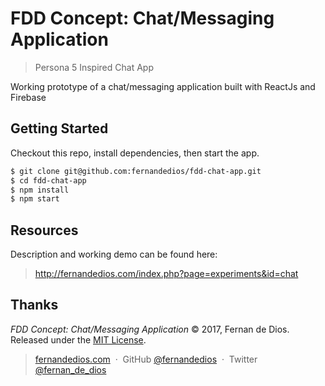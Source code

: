 FDD Concept: Chat/Messaging Application
=========

> Persona 5 Inspired Chat App

Working prototype of a chat/messaging application built with ReactJs and Firebase

Getting Started
------------

Checkout this repo, install dependencies, then start the app.

```html
$ git clone git@github.com:fernandedios/fdd-chat-app.git
$ cd fdd-chat-app
$ npm install
$ npm start
```

Resources
---------
Description and working demo can be found here:
> http://fernandedios.com/index.php?page=experiments&id=chat

Thanks
------

*FDD Concept: Chat/Messaging Application* © 2017, Fernan de Dios. Released under the [MIT License].<br>

> [fernandedios.com](http://ricostacruz.com) &nbsp;&middot;&nbsp;
> GitHub [@fernandedios](https://github.com/fernandedios) &nbsp;&middot;&nbsp;
> Twitter [@fernan_de_dios](https://twitter.com/fernan_de_dios)

[MIT License]: http://mit-license.org/
